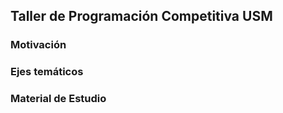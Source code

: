 ## Taller de Programación Competitiva USM

### Motivación

### Ejes temáticos

### Material de Estudio

